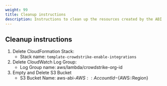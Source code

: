 ```yaml
---
weight: 99
title: Cleanup instructions
description: Instructions to clean up the resources created by the ABI solution.
---
```

## Cleanup instructions

1. Delete CloudFormation Stack: 
    * Stack name: `template-crowdstrike-enable-integrations`
2. Delete CloudWatch Log Group:
    * Log Group name: aws/lambda/crowdstrike-org-id
3. Empty and Delete S3 Bucket
    * S3 Bucket Name: aws-abi-${AWS::AccountId}-${AWS::Region}
